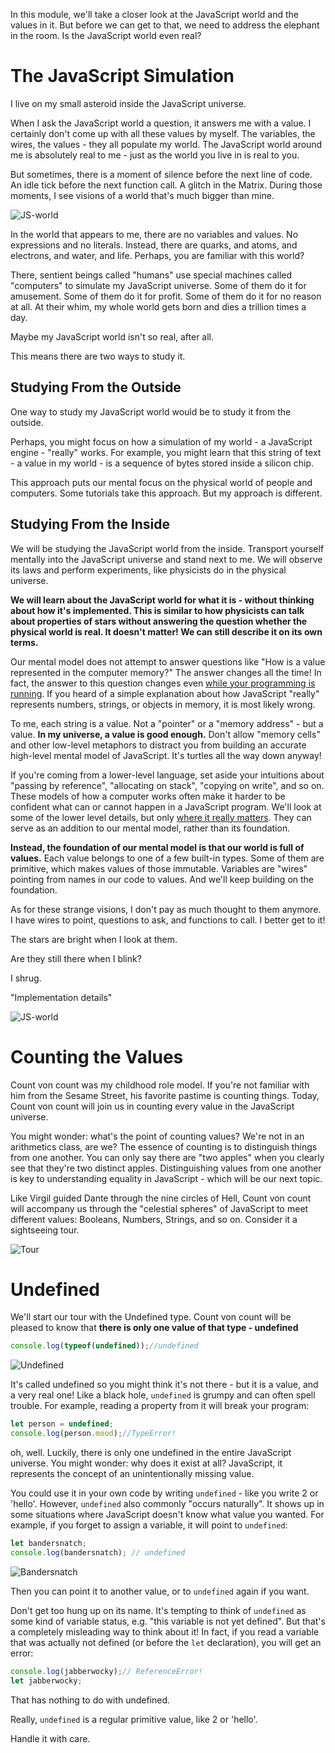 In this module, we'll take a closer look at the JavaScript world and the values in it.
But before we can get to that, we need to address the elephant in the room. Is the JavaScript world even real?

# The JavaScript Simulation

I live on my small asteroid inside the JavaScript universe.

When I ask the JavaScript world a question, it answers me with a value. I certainly don't come up with all these values by myself. The variables, the wires, the values - they all populate my world. The JavaScript world around me is absolutely real to me - just as the world you live in is real to you.

But sometimes, there is a moment of silence before the next line of code. An idle tick before the next function call. A glitch in the Matrix. During those moments, I see visions of a world that's much bigger than mine.

![JS-world](img/JS-world.gif)

In the world that appears to me, there are no variables and values. No expressions and no literals. Instead, there are quarks, and atoms, and electrons, and water, and life. Perhaps, you are familiar with this world?

There, sentient beings called "humans" use special machines called "computers" to simulate my JavaScript universe. Some of them do it for amusement. Some of them do it for profit. Some of them do it for no reason at all. At their whim, my whole world gets born and dies a trillion times a day.

Maybe my JavaScript world isn't so real, after all.

This means there are two ways to study it.

## Studying From the Outside

One way to study my JavaScript world would be to study it from the outside.

Perhaps, you might focus on how a simulation of my world - a JavaScript engine - "really" works. For example, you might learn that this string of text - a value in my world - is a sequence of bytes stored inside a silicon chip.

This approach puts our mental focus on the physical world of people and computers. Some tutorials take this approach. But my approach is different.

## Studying From the Inside

We will be studying the JavaScript world from the inside. Transport yourself mentally into the JavaScript universe and stand next to me. We will observe its laws and perform experiments, like physicists do in the physical universe.

**We will learn about the JavaScript world for what it is - without thinking about how it's implemented. This is similar to how physicists can talk about properties of stars without answering the question whether the physical world is real. It doesn't matter! We can still describe it on its own terms.**

Our mental model does not attempt to answer questions like "How is a value represented in the computer memory?" The answer changes all the time! In fact, the answer to this question changes even [while your programming is running](https://v8.dev/blog/react-cliff?ck_subscriber_id=746096254). If you heard of a simple explanation about how JavaScript "really" represents numbers, strings, or objects in memory, it is most likely wrong.

To me, each string is a value. Not a "pointer" or a "memory address" - but a value. **In my universe, a value is good enough.** Don't allow "memory cells" and other low-level metaphors to distract you from building an accurate high-level mental model of JavaScript. It's turtles all the way down anyway!

If you're coming from a lower-level language, set aside your intuitions about "passing by reference", "allocating on stack", "copying on write", and so on. These models of how a computer works often make it harder to be confident what can or cannot happen in a JavaScript program. We'll look at some of the lower level details, but only [where it really matters](https://www.joelonsoftware.com/2002/11/11/the-law-of-leaky-abstractions/?ck_subscriber_id=746096254). They can serve as an addition to our mental model, rather than its foundation.

**Instead, the foundation of our mental model is that our world is full of values.**
Each value belongs to one of a few built-in types. Some of them are primitive, which makes values of those immutable. Variables are "wires" pointing from names in our code to values. And we'll keep building on the foundation.

As for these strange visions, I don't pay as much thought to them anymore. I have wires to point, questions to ask, and functions to call. I better get to it!

The stars are bright when I look at them.

Are they still there when I blink?

I shrug.

"Implementation details"

![JS-world](img/reality.gif)

# Counting the Values

Count von count was my childhood role model. If you're not familiar with him from the Sesame Street, his favorite pastime is counting things. Today, Count von count will join us in counting every value in the JavaScript universe.

You might wonder: what's the point of counting values? We're not in an arithmetics class, are we? The essence of counting is to distinguish things from one another. You can only say there are "two apples" when you clearly see that they're two distinct apples. Distinguishing values from one another is key to understanding equality in JavaScript - which will be our next topic.

Like Virgil guided Dante through the nine circles of Hell, Count von count will accompany us through the "celestial spheres" of JavaScript to meet different values: Booleans, Numbers, Strings, and so on. Consider it a sightseeing tour.

![Tour](img/tour.png)

# Undefined

We'll start our tour with the Undefined type. Count von count will be pleased to know that **there is only one value of that type - undefined**

```JavaScript
console.log(typeof(undefined));//undefined
```

![Undefined](img/undefined.png)

It's called undefined so you might think it's not there - but it is a value, and a very real one! Like a black hole, `undefined` is grumpy and can often spell trouble. For example, reading a property from it will break your program:

```JavaScript
let person = undefined;
console.log(person.mood);//TypeError!
```

oh, well. Luckily, there is only one undefined in the entire JavaScript universe. You might wonder: why does it exist at all? JavaScript, it represents the concept of an unintentionally missing value.

You could use it in your own code by writing `undefined` - like you write 2 or 'hello'. However, `undefined` also commonly "occurs naturally". It shows up in some situations where JavaScript doesn't know what value you wanted. For example, if you forget to assign a variable, it will point to `undefined`:

```JavaScript
let bandersnatch;
console.log(bandersnatch); // undefined
```

![Bandersnatch](img/bandersnatch.png)

Then you can point it to another value, or to `undefined` again if you want.

Don't get too hung up on its name. It's tempting to think of `undefined` as some kind of variable status, e.g. "this variable is not yet defined". But that's a completely misleading way to think about it! In fact, if you read a variable that was actually not defined (or before the `let` declaration), you will get an error:

```JavaScript
console.log(jabberwocky);// ReferenceError!
let jabberwocky;
```

That has nothing to do with undefined.

Really, `undefined` is a regular primitive value, like 2 or 'hello'.

Handle it with care.
